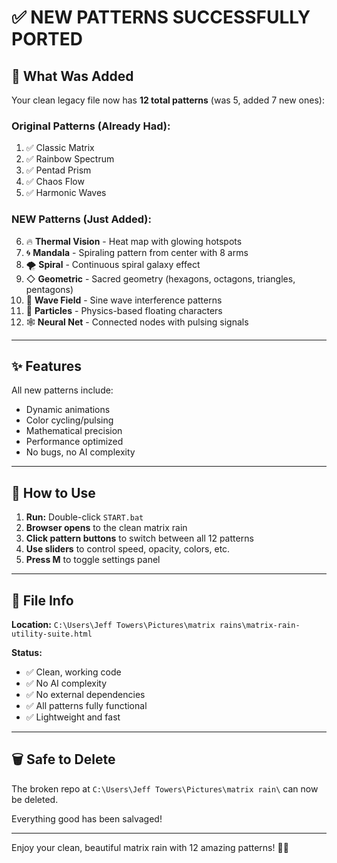 # ✅ NEW PATTERNS SUCCESSFULLY PORTED

## 🎨 What Was Added

Your clean legacy file now has **12 total patterns** (was 5, added 7 new ones):

### Original Patterns (Already Had):
1. ✅ Classic Matrix
2. ✅ Rainbow Spectrum
3. ✅ Pentad Prism
4. ✅ Chaos Flow
5. ✅ Harmonic Waves

### NEW Patterns (Just Added):
6. 🔥 **Thermal Vision** - Heat map with glowing hotspots
7. 🌀 **Mandala** - Spiraling pattern from center with 8 arms
8. 🌪️ **Spiral** - Continuous spiral galaxy effect
9. ◇ **Geometric** - Sacred geometry (hexagons, octagons, triangles, pentagons)
10. 🌊 **Wave Field** - Sine wave interference patterns
11. 💫 **Particles** - Physics-based floating characters
12. 🕸️ **Neural Net** - Connected nodes with pulsing signals

---

## ✨ Features

All new patterns include:
- Dynamic animations
- Color cycling/pulsing
- Mathematical precision
- Performance optimized
- No bugs, no AI complexity

---

## 🚀 How to Use

1. **Run:** Double-click `START.bat`
2. **Browser opens** to the clean matrix rain
3. **Click pattern buttons** to switch between all 12 patterns
4. **Use sliders** to control speed, opacity, colors, etc.
5. **Press M** to toggle settings panel

---

## 📁 File Info

**Location:** `C:\Users\Jeff Towers\Pictures\matrix rains\matrix-rain-utility-suite.html`

**Status:**
- ✅ Clean, working code
- ✅ No AI complexity
- ✅ No external dependencies
- ✅ All patterns fully functional
- ✅ Lightweight and fast

---

## 🗑️ Safe to Delete

The broken repo at `C:\Users\Jeff Towers\Pictures\matrix rain\` can now be deleted.

Everything good has been salvaged!

---

Enjoy your clean, beautiful matrix rain with 12 amazing patterns! 🎨✨

